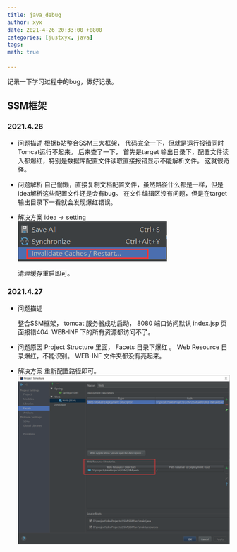 ```yaml
---
title: java_debug
author: xyx
date: 2021-4-26 20:33:00 +0800
categories: [justxyx, java]
tags: 
math: true

---
```


记录一下学习过程中的bug，做好记录。

## SSM框架

### 2021.4.26

- 问题描述 
  根据b站整合SSM三大框架， 代码完全一下，但就是运行报错同时Tomcat运行不起来。 后来查了一下， 首先是target 输出目录下，配置文件读入都爆红，特别是数据库配置文件读取直接报错显示不能解析文件。 这就很奇怪。

- 问题解析
  自己偷懒，直接复制文档配置文件，虽然路径什么都是一样，但是idea解析这些配置文件还是会有bug。 在文件编辑区没有问题，但是在target输出目录下一看就会发现爆红错误。

- 解决方案
  idea -> setting 
  <img src="/assets/img/2021.4.26/1619413461.jpg">
  
  清理缓存重启即可。

### 2021.4.27
- 问题描述

  整合SSM框架， tomcat 服务器成功启动， 8080 端口访问默认 index.jsp 页面报错404. WEB-INF  下的所有资源都访问不了。
- 问题原因
  Project Structure 里面， Facets 目录下爆红 。 Web Resource 目录爆红，不能识别。 WEB-INF 文件夹都没有亮起来。
- 解决方案 
  重新配置路径即可。
  <img src="/assets/img/2021.4.26/UID1(5G}CDL1E9W]DJY~GI9.png">
  

